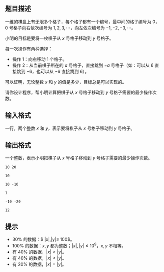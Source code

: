 ## 题目描述
一维的棋盘上有无限多个格子，每个格子都有一个编号，最中间的格子编号为 $0$，$0$ 号格子向右依次编号为 $1,2,3,\cdots$，向左依次编号为 $-1,-2,-3,\cdots$。

小明的目标是要将一枚棋子从 $x$ 号格子移动到 $y$ 号格子。

每一次操作有两种选择：

- 操作 $1$：向右移动 $1$ 个格子。
- 操作 $2$：从当前棋子所在的 $a$ 号格子，直接跳到 $-a$ 号格子（如：可以从 $6$ 直接跳到 $−6$，也可以从 $−6$ 直接跳到 $6$）。

可以证明，无论整数 $x$ 和 $y$ 的值是多少，目标总是可以实现的。

请你设计程序，帮小明计算把棋子从 $x$ 号格子移动到 $y$ 号格子需要的最少操作次数。

## 输入格式
一行，两个整数 $x$ 和 $y$，表示要将棋子从 $x$ 号格子移动到 $y$ 号格子。

## 输出格式
一个整数，表示小明把棋子从 $x$ 号格子移动到 $y$ 号格子需要的最少操作次数。

```input1
10 20
```

```output1
10
```

```input2
10 -10
```

```output2
1
```

```input3
-10 -20
```

```output3
12
```

## 提示
- $30\%$ 的数据：$ |x|,|y|≤ 100$。
- $100\%$ 的数据：$x,y$ 都为整数；$|x|,|y| ≤ 10^9$，$x,y$ 不相等。
- 有 $40\%$ 的数据，$|x|>|y|$。
- 有 $40\%$ 的数据，$|x|<|y|$。
- 有 $20\%$ 的数据，$|x|=|y|$。

